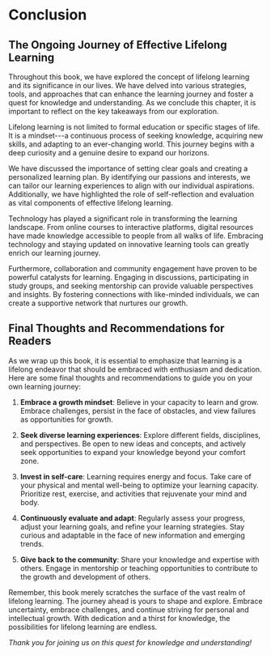 # Conclusion

The Ongoing Journey of Effective Lifelong Learning
--------------------------------------------------

Throughout this book, we have explored the concept of lifelong learning and its significance in our lives. We have delved into various strategies, tools, and approaches that can enhance the learning journey and foster a quest for knowledge and understanding. As we conclude this chapter, it is important to reflect on the key takeaways from our exploration.

Lifelong learning is not limited to formal education or specific stages of life. It is a mindset---a continuous process of seeking knowledge, acquiring new skills, and adapting to an ever-changing world. This journey begins with a deep curiosity and a genuine desire to expand our horizons.

We have discussed the importance of setting clear goals and creating a personalized learning plan. By identifying our passions and interests, we can tailor our learning experiences to align with our individual aspirations. Additionally, we have highlighted the role of self-reflection and evaluation as vital components of effective lifelong learning.

Technology has played a significant role in transforming the learning landscape. From online courses to interactive platforms, digital resources have made knowledge accessible to people from all walks of life. Embracing technology and staying updated on innovative learning tools can greatly enrich our learning journey.

Furthermore, collaboration and community engagement have proven to be powerful catalysts for learning. Engaging in discussions, participating in study groups, and seeking mentorship can provide valuable perspectives and insights. By fostering connections with like-minded individuals, we can create a supportive network that nurtures our growth.

Final Thoughts and Recommendations for Readers
----------------------------------------------

As we wrap up this book, it is essential to emphasize that learning is a lifelong endeavor that should be embraced with enthusiasm and dedication. Here are some final thoughts and recommendations to guide you on your own learning journey:

1. **Embrace a growth mindset**: Believe in your capacity to learn and grow. Embrace challenges, persist in the face of obstacles, and view failures as opportunities for growth.

2. **Seek diverse learning experiences**: Explore different fields, disciplines, and perspectives. Be open to new ideas and concepts, and actively seek opportunities to expand your knowledge beyond your comfort zone.

3. **Invest in self-care**: Learning requires energy and focus. Take care of your physical and mental well-being to optimize your learning capacity. Prioritize rest, exercise, and activities that rejuvenate your mind and body.

4. **Continuously evaluate and adapt**: Regularly assess your progress, adjust your learning goals, and refine your learning strategies. Stay curious and adaptable in the face of new information and emerging trends.

5. **Give back to the community**: Share your knowledge and expertise with others. Engage in mentorship or teaching opportunities to contribute to the growth and development of others.

Remember, this book merely scratches the surface of the vast realm of lifelong learning. The journey ahead is yours to shape and explore. Embrace uncertainty, embrace challenges, and continue striving for personal and intellectual growth. With dedication and a thirst for knowledge, the possibilities for lifelong learning are endless.

*Thank you for joining us on this quest for knowledge and understanding!*